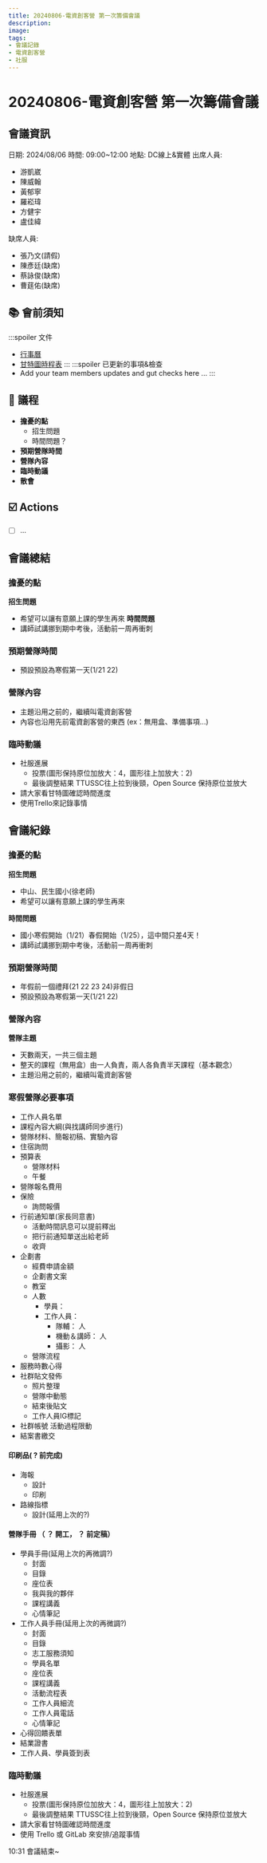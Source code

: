 ```yaml
---
title: 20240806-電資創客營 第一次籌備會議
description:
image:
tags:
- 會議記錄
- 電資創客營
- 社服
---
```

# 20240806-電資創客營 第一次籌備會議
## 會議資訊
日期: 2024/08/06
時間: 09:00~12:00
地點: DC線上&實體
出席人員:

- 游凱崴
- 陳威翰
- 黃郁寧
- 羅崧瑋
- 方健宇
- 盧佳緯

缺席人員:

- 張乃文(請假)
- 陳彥廷(缺席)
- 蔡詠俊(缺席)
- 曹莛佑(缺席)

## 📚 會前須知
:::spoiler 文件
- [行事曆](https://reg.ttu.edu.tw/var/file/32/1032/attach/32/pta_26621_295944_06457.pdf)
- [甘特圖時程表](https://docs.google.com/spreadsheets/d/1bJdo3ghclYgx1bSet9uofkE6OWRh86ekP_A9gLFRCNo/edit?gid=51283489#gid=51283489)
:::
:::spoiler 已更新的事項&檢查
- Add your team members updates and gut checks here ...
:::

## 📣 議程

- **擔憂的點**
    - 招生問題
    - 時間問題？
- **預期營隊時間**
- **營隊內容**
- **臨時動議**
- **散會**

## ☑️ Actions
- [ ] ... 

## 會議總結
### 擔憂的點
**招生問題**
- 希望可以讓有意願上課的學生再來
**時間問題**
- 講師試講挪到期中考後，活動前一周再衝刺
### 預期營隊時間
- 預設預設為寒假第一天(1/21 22)
### 營隊內容
- 主題沿用之前的，繼續叫電資創客營
- 內容也沿用先前電資創客營的東西 (ex：無用盒、準備事項...)
### 臨時動議
- 社服進展
    - 投票(圖形保持原位加放大：4，圖形往上加放大：2)
    - 最後調整結果 TTUSSC往上拉到後頸，Open Source 保持原位並放大
- 請大家看甘特圖確認時間進度
- 使用Trello來記錄事情

## 會議紀錄

### 擔憂的點
**招生問題**
- 中山、民生國小(徐老師)
- 希望可以讓有意願上課的學生再來

**時間問題**
- 國小寒假開始（1/21）春假開始（1/25），這中間只差4天！
- 講師試講挪到期中考後，活動前一周再衝刺

### 預期營隊時間
- 年假前一個禮拜(21 22 23 24)非假日
- 預設預設為寒假第一天(1/21 22)

### 營隊內容
**營隊主題**
- 天數兩天，一共三個主題
- 整天的課程（無用盒）由一人負責，兩人各負責半天課程（基本觀念）
- 主題沿用之前的，繼續叫電資創客營
  
### 寒假營隊必要事項

- 工作人員名單
- 課程內容大綱(與找講師同步進行)
- 營隊材料、簡報初稿、實驗內容
- 住宿詢問
- 預算表
    - 營隊材料
    - 午餐 
- 營隊報名費用
- 保險
    - 詢問報價
- 行前通知單(家長同意書) 
    - 活動時間訊息可以提前釋出
    - 把行前通知單送出給老師
    - 收齊
- 企劃書
    - 經費申請金額
    - 企劃書文案
    - 教室
    - 人數 
      - 學員：
      - 工作人員： 
          - 隊輔： 人
          - 機動＆講師： 人
          - 攝影： 人
    - 營隊流程
- 服務時數心得
- 社群貼文發佈
    - 照片整理
    - 營隊中動態
    - 結束後貼文
    - 工作人員IG標記
- 社群帳號 活動過程限動 
- 結案書繳交

#### 印刷品( ? 前完成)

- 海報
    - 設計
    - 印刷
- 路線指標
    - 設計(延用上次的?)

#### 營隊手冊 **（ ？ 開工， ？ 前定稿）**
- 學員手冊(延用上次的再微調?)
    - 封面
    - 目錄
    - 座位表
    - 我與我的夥伴
    - 課程講義
    - 心情筆記
- 工作人員手冊(延用上次的再微調?)
    - 封面
    - 目錄
    - 志工服務須知
    - 學員名單
    - 座位表
    - 課程講義
    - 活動流程表
    - 工作人員細流
    - 工作人員電話
    - 心情筆記
- 心得回饋表單
- 結業證書
- 工作人員、學員簽到表
### 臨時動議
- 社服進展
    - 投票(圖形保持原位加放大：4，圖形往上加放大：2)
    - 最後調整結果 TTUSSC往上拉到後頸，Open Source 保持原位並放大
- 請大家看甘特圖確認時間進度
- 使用 Trello 或 GitLab 來安排/追蹤事情


10:31 會議結束~